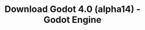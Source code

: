 ---
# Generated by /tools/generators/src/download_archive_generator !!! do not edit by hand !!!
title: 'Download Godot 4.0 (alpha14) - Godot Engine'
type: 'download/archive'
name: '4.0'
flavor: 'alpha14'
release_date: '2022-08-11T03:00:00-00:00'
release_notes: 'article/dev-snapshot-godot-4-0-alpha-14/'
primaryPlatforms:
  - 'android.apk'
  - 'linux.64'
  - 'macos.universal'
  - 'windows.64'
  - 'web'
  - 'templates'
links:
  android.apk:
    name: 'android.apk'
    title: 'Android'
    caption: 'APK Universal (ARM64 + ARMv7 + x86_64 + x86)'
    tags:
      - 'APK download'
      - 'ARM64/v7'
      - 'x86 (64 & 32 bit)'
    hosts:
      github_builds:
        regular: 'https://github.com/godotengine/godot-builds/releases/download/4.0-alpha14/Godot_v4.0-alpha14_android_editor.apk'
        mono: '#'
      github:
        regular: 'https://github.com/godotengine/godot/releases/download/4.0-alpha14/Godot_v4.0-alpha14_android_editor.apk'
        mono: '#'
  linux.64:
    name: 'linux.64'
    title: 'Linux'
    caption: 'Padrão (x86_64)'
    tags:
      - '64 bit'
    hosts:
      github_builds:
        regular: 'https://github.com/godotengine/godot-builds/releases/download/4.0-alpha14/Godot_v4.0-alpha14_linux.x86_64.zip'
        mono: 'https://github.com/godotengine/godot-builds/releases/download/4.0-alpha14/Godot_v4.0-alpha14_mono_linux_x86_64.zip'
      github:
        regular: 'https://github.com/godotengine/godot/releases/download/4.0-alpha14/Godot_v4.0-alpha14_linux.x86_64.zip'
        mono: 'https://github.com/godotengine/godot/releases/download/4.0-alpha14/Godot_v4.0-alpha14_mono_linux_x86_64.zip'
  macos.universal:
    name: 'macos.universal'
    title: 'macOS'
    caption: 'Universal (x86_64 + Silício da Apple)'
    tags:
      - 'Intel/Apple Silicon'
      - '64 bit'
    hosts:
      github_builds:
        regular: 'https://github.com/godotengine/godot-builds/releases/download/4.0-alpha14/Godot_v4.0-alpha14_macos.universal.zip'
        mono: 'https://github.com/godotengine/godot-builds/releases/download/4.0-alpha14/Godot_v4.0-alpha14_mono_macos.universal.zip'
      github:
        regular: 'https://github.com/godotengine/godot/releases/download/4.0-alpha14/Godot_v4.0-alpha14_macos.universal.zip'
        mono: 'https://github.com/godotengine/godot/releases/download/4.0-alpha14/Godot_v4.0-alpha14_mono_macos.universal.zip'
  windows.64:
    name: 'windows.64'
    title: 'Windows'
    caption: 'Padrão (x86_64)'
    tags:
      - '64 bit'
    hosts:
      github_builds:
        regular: 'https://github.com/godotengine/godot-builds/releases/download/4.0-alpha14/Godot_v4.0-alpha14_win64.exe.zip'
        mono: 'https://github.com/godotengine/godot-builds/releases/download/4.0-alpha14/Godot_v4.0-alpha14_mono_win64.zip'
      github:
        regular: 'https://github.com/godotengine/godot/releases/download/4.0-alpha14/Godot_v4.0-alpha14_win64.exe.zip'
        mono: 'https://github.com/godotengine/godot/releases/download/4.0-alpha14/Godot_v4.0-alpha14_mono_win64.zip'
  web:
    name: 'web'
    title: 'Editor Web'
    caption: ''
    tags:
      - 'Self-hosted'
      - 'Cross-platform'
    hosts:
      github_builds:
        regular: 'https://github.com/godotengine/godot-builds/releases/download/4.0-alpha14/Godot_v4.0-alpha14_web_editor.zip'
        mono: '#'
      github:
        regular: 'https://github.com/godotengine/godot/releases/download/4.0-alpha14/Godot_v4.0-alpha14_web_editor.zip'
        mono: '#'
  linux.arm64:
    name: 'linux.arm64'
    title: 'Linux'
    caption: 'Padrão (ARM64)'
    tags:
      - 'ARM64'
      - '64 bit'
    hosts:
      github_builds:
        regular: 'https://github.com/godotengine/godot-builds/releases/download/4.0-alpha14/Godot_v4.0-alpha14_linux.arm64.zip'
        mono: 'https://github.com/godotengine/godot-builds/releases/download/4.0-alpha14/Godot_v4.0-alpha14_mono_linux_arm64.zip'
      github:
        regular: 'https://github.com/godotengine/godot/releases/download/4.0-alpha14/Godot_v4.0-alpha14_linux.arm64.zip'
        mono: 'https://github.com/godotengine/godot/releases/download/4.0-alpha14/Godot_v4.0-alpha14_mono_linux_arm64.zip'
  linux.32:
    name: 'linux.32'
    title: 'Linux'
    caption: 'Padrão (x86)'
    tags:
      - '32 bit'
    hosts:
      github_builds:
        regular: 'https://github.com/godotengine/godot-builds/releases/download/4.0-alpha14/Godot_v4.0-alpha14_linux.x86_32.zip'
        mono: 'https://github.com/godotengine/godot-builds/releases/download/4.0-alpha14/Godot_v4.0-alpha14_mono_linux_x86_32.zip'
      github:
        regular: 'https://github.com/godotengine/godot/releases/download/4.0-alpha14/Godot_v4.0-alpha14_linux.x86_32.zip'
        mono: 'https://github.com/godotengine/godot/releases/download/4.0-alpha14/Godot_v4.0-alpha14_mono_linux_x86_32.zip'
  linux.arm32:
    name: 'linux.arm32'
    title: 'Linux'
    caption: 'Padrão (ARM32)'
    tags:
      - 'ARM32'
      - '32 bit'
    hosts:
      github_builds:
        regular: 'https://github.com/godotengine/godot-builds/releases/download/4.0-alpha14/Godot_v4.0-alpha14_linux.arm32.zip'
        mono: 'https://github.com/godotengine/godot-builds/releases/download/4.0-alpha14/Godot_v4.0-alpha14_mono_linux_arm32.zip'
      github:
        regular: 'https://github.com/godotengine/godot/releases/download/4.0-alpha14/Godot_v4.0-alpha14_linux.arm32.zip'
        mono: 'https://github.com/godotengine/godot/releases/download/4.0-alpha14/Godot_v4.0-alpha14_mono_linux_arm32.zip'
  windows.32:
    name: 'windows.32'
    title: 'Windows'
    caption: 'Padrão (x86)'
    tags:
      - '32 bit'
    hosts:
      github_builds:
        regular: 'https://github.com/godotengine/godot-builds/releases/download/4.0-alpha14/Godot_v4.0-alpha14_win32.exe.zip'
        mono: 'https://github.com/godotengine/godot-builds/releases/download/4.0-alpha14/Godot_v4.0-alpha14_mono_win32.zip'
      github:
        regular: 'https://github.com/godotengine/godot/releases/download/4.0-alpha14/Godot_v4.0-alpha14_win32.exe.zip'
        mono: 'https://github.com/godotengine/godot/releases/download/4.0-alpha14/Godot_v4.0-alpha14_mono_win32.zip'
  aar_library:
    name: 'aar_library'
    title: 'Biblioteca de AAR'
    caption: ''
    tags:
      - 'Android plugins'
      - 'Java'
      - 'Kotlin'
    hosts:
      github_builds:
        regular: 'https://github.com/godotengine/godot-builds/releases/download/4.0-alpha14/godot-lib.4.0.alpha14.template_release.aar'
        mono: '#'
      github:
        regular: 'https://github.com/godotengine/godot/releases/download/4.0-alpha14/godot-lib.4.0.alpha14.template_release.aar'
        mono: '#'
  templates:
    name: 'templates'
    title: 'Modelos de exportação'
    caption: ''
    tags:
      - 'Utilizado para exportar os seus jogos para todas as plataformas suportadas'
    hosts:
      github_builds:
        regular: 'https://github.com/godotengine/godot-builds/releases/download/4.0-alpha14/Godot_v4.0-alpha14_export_templates.tpz'
        mono: 'https://github.com/godotengine/godot-builds/releases/download/4.0-alpha14/Godot_v4.0-alpha14_mono_export_templates.tpz'
      github:
        regular: 'https://github.com/godotengine/godot/releases/download/4.0-alpha14/Godot_v4.0-alpha14_export_templates.tpz'
        mono: 'https://github.com/godotengine/godot/releases/download/4.0-alpha14/Godot_v4.0-alpha14_mono_export_templates.tpz'
---